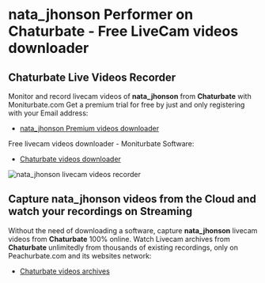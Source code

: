 # nata_jhonson Performer on Chaturbate - Free LiveCam videos downloader

## Chaturbate Live Videos Recorder

Monitor and record livecam videos of **nata_jhonson** from **Chaturbate** with Moniturbate.com
Get a premium trial for free by just and only registering with your Email address:
* [nata_jhonson Premium videos downloader](https://moniturbate.com/request-demo-licence-key.html)

Free livecam videos downloader - Moniturbate Software:
* [Chaturbate videos downloader](https://moniturbate.com/moniturbate-download-software.html)

![nata_jhonson livecam videos recorder](https://peachurnet.com/templates/moniturbate-software.png)


## Capture nata_jhonson videos from the Cloud and watch your recordings on Streaming

Without the need of downloading a software, capture **nata_jhonson** livecam videos from **Chaturbate** 100% online.
Watch Livecam archives from **Chaturbate** unlimitedly from thousands of existing recordings, only on Peachurbate.com and its websites network:
* [Chaturbate videos archives](https://peachurnet.com/)